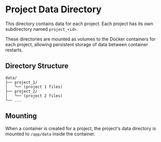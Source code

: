 # Project Data Directory

This directory contains data for each project. Each project has its own subdirectory named `project_<id>`.

These directories are mounted as volumes to the Docker containers for each project, allowing persistent storage of data between container restarts.

## Directory Structure

```
data/
├── project_1/
│   └── (project 1 files)
├── project_2/
│   └── (project 2 files)
└── ...
```

## Mounting

When a container is created for a project, the project's data directory is mounted to `/app/data` inside the container.
